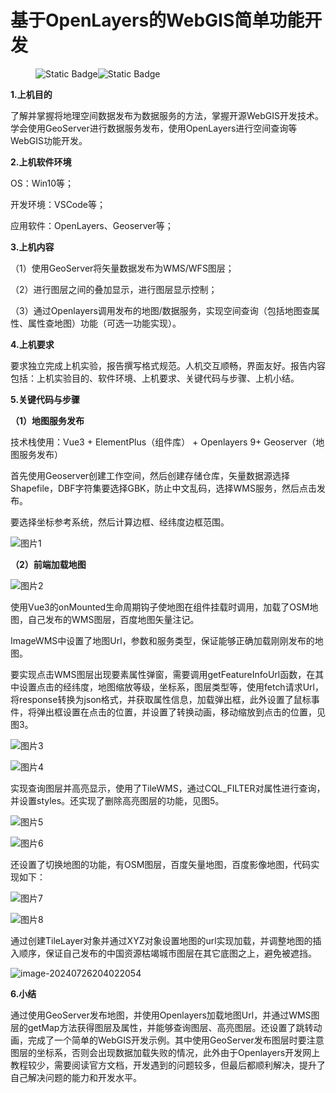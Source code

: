

# **基于OpenLayers的WebGIS简单功能开发**

<figure>
<img alt="Static Badge" src="https://img.shields.io/badge/QQ-402674230-blue"><img alt="Static Badge" src="https://img.shields.io/badge/ZhiHu-%E7%9F%A5%E4%B9%8E-blue?link=https%3A%2F%2Fwww.zhihu.com%2Fpeople%2Fping-chang-xin-99-56">
</figure>



**1.上机目的**

了解并掌握将地理空间数据发布为数据服务的方法，掌握开源WebGIS开发技术。学会使用GeoServer进行数据服务发布，使用OpenLayers进行空间查询等WebGIS功能开发。

**2.上机软件环境**

OS：Win10等；

开发环境：VSCode等；

应用软件：OpenLayers、Geoserver等；

**3.上机内容**

（1）使用GeoServer将矢量数据发布为WMS/WFS图层；

（2）进行图层之间的叠加显示，进行图层显示控制；

（3）通过Openlayers调用发布的地图/数据服务，实现空间查询（包括地图查属性、属性查地图）功能（可选一功能实现）。

**4.上机要求**

要求独立完成上机实验，报告撰写格式规范。人机交互顺畅，界面友好。报告内容包括：上机实验目的、软件环境、上机要求、关键代码与步骤、上机小结。

**5.关键代码与步骤**

**（1）地图服务发布**

技术栈使用：Vue3 + ElementPlus（组件库） + Openlayers 9+ Geoserver（地图服务发布）

首先使用Geoserver创建工作空间，然后创建存储仓库，矢量数据源选择Shapefile，DBF字符集要选择GBK，防止中文乱码，选择WMS服务，然后点击发布。

要选择坐标参考系统，然后计算边框、经纬度边框范围。

![图片1](https://blogma.oss-cn-hangzhou.aliyuncs.com/blog/202407262053962.svg)



**（2）前端加载地图**

![图片2](https://blogma.oss-cn-hangzhou.aliyuncs.com/blog/202407262053989.svg)

使用Vue3的onMounted生命周期钩子使地图在组件挂载时调用，加载了OSM地图，自己发布的WMS图层，百度地图矢量注记。

ImageWMS中设置了地图Url，参数和服务类型，保证能够正确加载刚刚发布的地图。

要实现点击WMS图层出现要素属性弹窗，需要调用getFeatureInfoUrl函数，在其中设置点击的经纬度，地图缩放等级，坐标系，图层类型等，使用fetch请求Url，将response转换为json格式，并获取属性信息，加载弹出框，此外设置了鼠标事件，将弹出框设置在点击的位置，并设置了转换动画，移动缩放到点击的位置，见图3。

![图片3](https://blogma.oss-cn-hangzhou.aliyuncs.com/blog/202407262056268.svg)

![图片4](https://blogma.oss-cn-hangzhou.aliyuncs.com/blog/202407262056553.svg)

实现查询图层并高亮显示，使用了TileWMS，通过CQL\_FILTER对属性进行查询，并设置styles。还实现了删除高亮图层的功能，见图5。

![图片5](https://blogma.oss-cn-hangzhou.aliyuncs.com/blog/202407262057519.svg)

![图片6](https://blogma.oss-cn-hangzhou.aliyuncs.com/blog/202407262057248.svg)



还设置了切换地图的功能，有OSM图层，百度矢量地图，百度影像地图，代码实现如下：

![图片7](https://blogma.oss-cn-hangzhou.aliyuncs.com/blog/202407262057181.svg)

![图片8](https://blogma.oss-cn-hangzhou.aliyuncs.com/blog/202407262057308.svg)

通过创建TileLayer对象并通过XYZ对象设置地图的url实现加载，并调整地图的插入顺序，保证自己发布的中国资源枯竭城市图层在其它底图之上，避免被遮挡。

![image-20240726204022054](https://blogma.oss-cn-hangzhou.aliyuncs.com/blog/202407262058490.svg)

**6.小结**

通过使用GeoServer发布地图，并使用Openlayers加载地图Url，并通过WMS图层的getMap方法获得图层及属性，并能够查询图层、高亮图层。还设置了跳转动画，完成了一个简单的WebGIS开发示例。其中使用GeoServer发布图层时要注意图层的坐标系，否则会出现数据加载失败的情况，此外由于Openlayers开发网上教程较少，需要阅读官方文档，开发遇到的问题较多，但最后都顺利解决，提升了自己解决问题的能力和开发水平。

